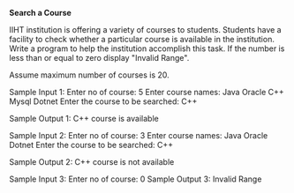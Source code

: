 **Search a Course**



IIHT institution is offering a variety of courses to students. Students have a facility to check whether a particular course is available in the institution. Write a program to help the institution accomplish this task. If the number is less than or equal to zero display "Invalid Range".


Assume maximum number of courses is 20.

Sample Input 1:
Enter no of course:
5
Enter course names:
Java
Oracle
C++
Mysql
Dotnet
Enter the course to be searched:
C++

Sample Output 1:
C++ course is available



Sample Input 2: 
Enter no of course:
3
Enter course names:
Java
Oracle
Dotnet
Enter the course to be searched:
C++

Sample Output 2:
C++ course is not available

Sample Input 3:
Enter no of course:
0
Sample Output 3:
Invalid Range
